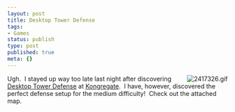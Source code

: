 ```yaml
---
layout: post
title: Desktop Tower Defense
tags:
- Games
status: publish
type: post
published: true
meta: {}
---
```

<a href="http://wp.peat.org/wp-content/uploads/2007/07/2417326.gif" title="2417326.gif"><img src="http://peat.files.wordpress.com/2007/07/2417326.thumbnail.gif" alt="2417326.gif" align="right" /></a>Ugh.  I stayed up way too late last night after discovering <a href="http://www.kongregate.com/games/preecep/desktop-tower-defense-1-5">Desktop Tower Defense</a> at <a href="http://kongregate.com">Kongregate</a>.  I have, however, discovered the perfect defense setup for the medium difficulty!  Check out the attached map.

